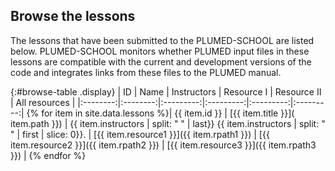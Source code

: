 Browse the lessons 
-----------------------------
The lessons that have been submitted to the PLUMED-SCHOOL are listed below.  PLUMED-SCHOOL monitors whether PLUMED input files in these lessons are compatible with the current and development 
versions of the code and integrates links from these files to the PLUMED manual.

{:#browse-table .display}
| ID | Name | Instructors | Resource I | Resource II | All resources |
|:--------:|:--------:|:---------:|:---------:|:---------:|:---------:|
{% for item in site.data.lessons %}| {{ item.id }} | [{{ item.title }}]( item.path }}) | {{ item.instructors | split: " " | last}} {{ item.instructors | split: " " | first | slice: 0}}. | [{{ item.resource1 }}]({{ item.rpath1 }}) | [{{ item.resource2 }}]({{ item.rpath2 }}) | [{{ item.resource3 }}]({{ item.rpath3 }}) | 
{% endfor %}

<script>
$(document).ready(function() {
var table = $('#browse-table').DataTable({
  "dom": '<"search"f><"top"il>rt<"bottom"Bp><"clear">',
  language: { search: '', searchPlaceholder: "Search project..." },
  buttons: [
        'copy', 'excel', 'pdf'
  ],
  "order": [[ 0, "desc" ]]
  });
$('#browse-table-searchbar').keyup(function () {
  table.search( this.value ).draw();
  });
});
</script>
